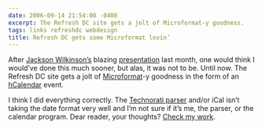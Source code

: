 ```yaml
---
date: 2006-09-14 21:54:00 -0400
excerpt: The Refresh DC site gets a jolt of Microformat-y goodness.
tags: links refreshdc webdesign
title: Refresh DC gets some Microformat lovin’
---
```


After [Jackson Wilkinson’s](http://www.jackwilkinson.com/) blazing [presentation](http://jounce.net/presentations/refreshMicroformats/) last month, one would think I would’ve done this much sooner, but alas, it was not to be. Until now. The Refresh DC site gets a jolt of [Microformat](http://www.microformats.org/)-y goodness in the form of an [hCalendar](http://microformats.org/wiki/hcalendar) event.

I think I did everything correctly. The [Technorati parser](http://technorati.com/events/http://refresh-dc.org/) and/or iCal isn’t taking the date format very well and I’m not sure if it’s me, the parser, or the calendar program. Dear reader, your thoughts? [Check my work](http://refresh-dc.org/).